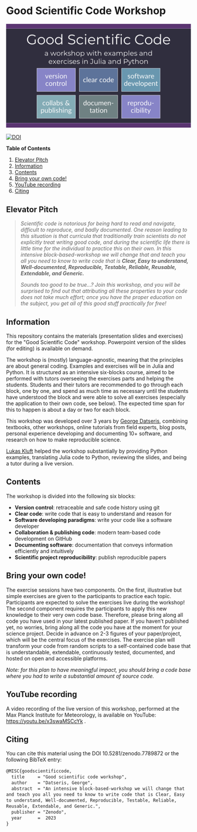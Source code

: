 # Good Scientific Code Workshop
![](Good_Scientific_Code_logo.png)

[![DOI](https://zenodo.org/badge/515197201.svg)](https://zenodo.org/badge/latestdoi/515197201)

**Table of Contents**
1. [Elevator Pitch](#elevator-pitch)
2. [Information](#information)
3. [Contents](#contents)
4. [Bring your own code!](#bring-your-own-code)
5. [YouTube recording](#youtube-recording)
6. [Citing](#citing)


## Elevator Pitch

> _Scientific code is notorious for being hard to read and navigate, difficult to reproduce, and badly documented. One reason leading to this situation is that curricula that traditionally train scientists do not explicitly treat writing good code, and during the scientific life there is little time for the individual to practice this on their own. In this intensive block-based-workshop we will change that and teach you all you need to know to write code that is **Clear, Easy to understand, Well-documented, Reproducible, Testable, Reliable, Reusable, Extendable, and Generic.**_
>
> _Sounds too good to be true…? Join this workshop, and you will be surprised to find out that attributing all these properties to your code does not take much effort; once you have the proper education on the subject, you get all of this good stuff practically for free!_

## Information
This repository contains the materials (presentation slides and exercises) for the "Good Scientific Code" workshop. Powerpoint version of the slides (for editing) is available on demand.

The workshop is (mostly) language-agnostic, meaning that the principles are about general coding. Examples and exercises will be in Julia and Python.
It is structured as an intensive six-blocks course, aimed to be performed with tutors overseeing the exercises parts and helping the students. Students and their tutors are recommended to go through each block, one by one, and spend as much time as necessary until the students have understood the block and were able to solve all exercises (especially the application to their own code, see below). The expected time span for this to happen is about a day or two for each block.

This workshop was developed over 3 years by [George Datseris](https://github.com/Datseris/), combining textbooks, other workshops, online tutorials from field experts, blog posts, personal experience developing and documenting 10+ software, and research on how to make reproducible science.

[Lukas Kluft](https://github.com/lkluft/) helped the workshop substantially by providing Python examples, translating Julia code to Python, reviewing the slides, and being a tutor during a live version.

## Contents

The workshop is divided into the following six blocks:

- **Version control**: retraceable and safe code history using git
- **Clear code**: write code that is easy to understand and reason for
- **Software developing paradigms**: write your code like a software developer
- **Collaboration & publishing code**: modern team-based code development on GitHub
- **Documenting software**: documentation that conveys information efficiently and intuitively
- **Scientific project reproducibility**: publish reproducible papers

## Bring your own code!
The exercise sessions have two components. On the first, illustrative but simple exercises are given to the participants to practice each topic. Participants are expected to solve the exercises live during the workshop! The second component requires the participants to apply this new knowledge to their very own code base. Therefore, please bring along all code you have used in your latest published paper. If you haven’t published yet, no worries, bring along all the code you have at the moment for your science project. Decide in advance on 2-3 figures of your paper/project, which will be the central focus of the exercises. The exercise plan will transform your code from random scripts to a self-contained code base that is understandable, extendable, continuously tested, documented, and hosted on open and accessible platforms.

_Note: for this plan to have meaningful impact, you should bring a code base where you had to write a substantial amount of source code._

## YouTube recording
A video recording of the live version of this workshop, performed at the Max Planck Institute for Meteorology, is available on YouTube: https://youtu.be/x3swaMSCcYk .

## Citing

You can cite this material using the DOI 10.5281/zenodo.7789872  or the following BibTeX entry:

```
@MISC{goodscientificcode,
  title     = "Good scientific code workshop",
  author    = "Datseris, George",
  abstract  = "An intensive block-based-workshop we will change that and teach you all you need to know to write code that is Clear, Easy to understand, Well-documented, Reproducible, Testable, Reliable, Reusable, Extendable, and Generic.",
  publisher = "Zenodo",
  year      =  2023
}
```
